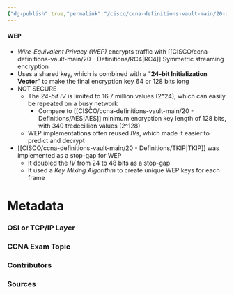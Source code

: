 ```yaml
---
{"dg-publish":true,"permalink":"/cisco/ccna-definitions-vault-main/20-definitions/wep/","tags":["defs_ccna"]}
---
```


#### WEP
- *Wire-Equivalent Privacy (WEP)* encrypts traffic with [[CISCO/ccna-definitions-vault-main/20 - Definitions/RC4\|RC4]] Symmetric streaming encryption
- Uses a shared key, which is combined with a "**24-bit Initialization Vector**" to make the final encryption key 64 or 128 bits long
- NOT SECURE
	- The *24-bit IV* is limited to 16.7 million values (2^24), which can easily be repeated on a busy network
		- Compare to [[CISCO/ccna-definitions-vault-main/20 - Definitions/AES\|AES]] minimum encryption key length of 128 bits, with 340 tredecillion values (2^128)
	- WEP implementations often reused *IVs*, which made it easier to predict and decrypt
- [[CISCO/ccna-definitions-vault-main/20 - Definitions/TKIP\|TKIP]] was implemented as a stop-gap for WEP
	- It doubled the *IV* from 24 to 48 bits as a stop-gap
	- It used a *Key Mixing Algorithm* to create unique WEP keys for each frame







# Metadata
### OSI or TCP/IP Layer

### CCNA Exam Topic

### Contributors

### Sources
